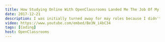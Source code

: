 ```yaml
---
title: How Studying Online With OpenClassrooms Landed Me The Job Of My Dreams
date: 2017-12-21
description: I was initially turned away for may roles because I didn't have the required training. So I signed up for OpenClassrooms, and eight months later I got a job as a Front-End Architect at Bluekiri. Here is my story.
video: https://www.youtube.com/embed/Be3N_i4bC34
tags: [Coding]
host: OpenClassrooms
---
```


